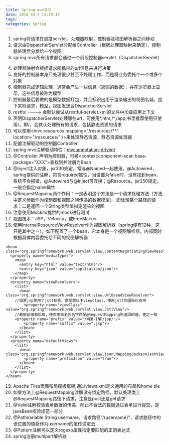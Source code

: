```yaml
---
title: Spring mvc学习
date: 2016-03-7 13:19:15
tags: 
categories: Spring
---
```

1. spring将请求在调度servlet，处理器映射，控制器及视图解析器之间移动
2. 请求由DispatcherServlet分配给Controller（根据处理器映射来确定），控制器处理后分发给一个视图
3. spring mvc所有请求都会通过一个前段控制器servlet（DispatcherServlet）
<!--more-->
4. 处理器映射会根据请求所携带的url信息来进行决策
5. 良好的控制器本身只处理很少甚至不处理工作，而是将业务委托个一个或多个对象
6. 控制器完成逻辑处理，通常会产生一些信息（返回的数据），并在浏览器上显示，这些信息被称为模型
7. 控制器最后要做的是模型数据打包，并且标识出用于渲染输出的视图名城，接下来将请求，模型，视图发送会DispatcherServlet
8. <servlet-name>restful</servlet-name>   ---->  会默认尝试从restful-servlet.xml的文件中加载应用上下文
9. 声明DispatcherServlet处理哪些url，可使用*.htm,/*,/app,书里推荐使用只使用/，即<url-pattern>/</url-pattern>，会默认处理所有的请求，包括静态资源的请求
10. 可以使用<mvc:resources mapping="/resources/**" location="/resources/" />来处理静态资源，静态资源处理器
11. 配置注解驱动的控制器Controller
12. spring mvc注解驱动特性：<mvc:annotation-driven/>
13. @Controller 声明为控制器，可被<context:component-scan base-package="XXX">查找到并注册为Bean
14. @Inject注入对象，jsr330规定，常与@Named一起使用，@Autowired，spring提供的注解，包含required属性，当设置为false时，没有找到bean，系统不会报错，@Autowired与@Inject可互换；@Resource，jsr250规定，一般会指定name属性
15. @RequestMapping两个作用：一是表明这个方法是一个请求处理方法（方法中定义参数作为控制器和视图之间传递的数据模型），即处理某个路径的请求；二是返回一个String类型值指定渲染的视图
16. 注意使用Mockito提供的mock进行测试
17. 视图技术：JSP，Velocity，或FreeMarker
18. 使用InternalResourceViewResolver作为视图解析器（spring便有12种，这只是其中之一），如下配置了一个bean，它本身是一个视图解析器，内部同时根据具体内容委托给不同的视图解析器
```
<bean class="org.springframework.web.servlet.view.ContentNegotiatingViewResolver">
  <property name="mediaTypes">
    <map>
      <entry key="html" value="text/html"/>
      <entry key="json" value="application/json"/>
    </map>
  </property>
  <property name="viewResolvers">
    <list>
      <bean class="org.springframework.web.servlet.view.UrlBasedViewResolver">
	//如果jsp使用了jstl标签，需配置以下viewClass，使用jstl的国际化支持
        <property name="viewClass" value="org.springframework.web.servlet.view.JstlView"/>
	//截取前缀和后缀，使页面命名的名字匹配@RequestMapping所返回的值，使之一致        
	<property name="prefix" value="/WEB-INF/jsp/"/>
        <property name="suffix" value=".jsp"/>
      </bean>
    </list>
  </property>
  <property name="defaultViews">
    <list>
      <bean class="org.springframework.web.servlet.view.json.MappingJacksonJsonView">
        <property name="prefixJson" value="true"/>
      </bean>
    </list>
  </property>
</bean>
```
19. Apache Tiles页面布局模板框架,通过views.xml定义通用的布局和home tile
20. 如果方法上@RequestMapping注解没有绑定路径，默认处理类上@RequestMapping路径下请求，注意是post还是get请求
21. @Valid注解校验表单数据的传递，防止不合法的数据通过表单进行提交，是javaBean校验规范一部分
22. @PathVariable String username，请求路径“/{username}”，请求路径中的该位置的值将作为username的值传递进去
23. @Pattern注解可以定义regexp属性指定要匹配的正则表达式
24. spring注册multipart解析器
